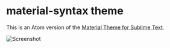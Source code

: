 # material-syntax theme

This is an Atom version of the [Material Theme for Sublime Text](http://equinusocio.github.io/material-theme/).

![Screenshot](http://i.imgur.com/CllyPzZ.png)
